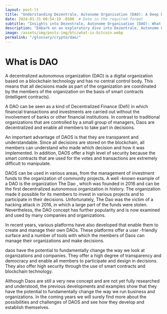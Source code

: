 ```yaml
---
layout: post-lt
title: "Understanding Dezentrale, Autonome Organisation (DAO): A Deep Dive"
date: 2024-01-31 00:54:19 -0500  # Date in the required format
subtitle: "Insights into Dezentrale, Autonome Organisation (DAO): What Makes It Tick"
description: "Embark on an exploratory dive into Dezentrale, Autonome Organisation (DAO), gaining insights into its operational mechanisms and its significance in the broader context of digital currencies."
image: /assets/img/posts-img/btc/what-is-bitcoin.webp
permalink: "/glossary/crypto/dao/"
---
```

<h1>What is DAO</h1>


<p> A decentralized autonomous organization (DAO) is a digital organization based on a blockchain technology and has no central control body. This means that all decisions made as part of the organization are coordinated by the members of the organization on the basis of smart contracts (intelligent contracts). </p> <P> A DAO can be seen as a kind of Decentralized Finance (Defi) in which financial transactions and investments are carried out without the involvement of banks or other financial institutions. In contrast to traditional organizations that are controlled by a small group of managers, Daos are decentralized and enable all members to take part in decisions. </p> <P> An important advantage of DAOS is that they are transparent and understandable. Since all decisions are stored on the blockchain, all members can understand who made which decision and how it was implemented. In addition, DAOS offer a high level of security because the smart contracts that are used for the votes and transactions are extremely difficult to manipulate. </p> <P> DAOS can be used in various areas, from the management of investment funds to the organization of community projects. A well -known example of a DAO is the organization  The Dao , which was founded in 2016 and can be the first decentralized autonomous organization in history. The organization made it possible for its members to invest in various projects and to participate in their decisions. Unfortunately,  The Dao  was the victim of a hacking attack in 2016, in which a large part of the funds were stolen. Nevertheless, the DAO concept has further popularity and is now examined and used by many companies and organizations. </p> <p> In recent years, various platforms have also developed that enable them to create and manage their own DAOs. These platforms offer a user -friendly surface and a number of tools with which the members of Daos can manage their organizations and make decisions. </p> <p> daos have the potential to fundamentally change the way we look at organizations and companies. They offer a high degree of transparency and democracy and enable all members to participate and design in decisions. They also offer high security through the use of smart contracts and blockchain technology. </p> <P> Although Daos are still a very new concept and are not yet fully researched and understood, the previous developments and examples show that they have the potential to fundamentally change the way we run business and organizations. In the coming years we will surely find more about the possibilities and challenges of DAOS and see how they develop and establish themselves. </p>
